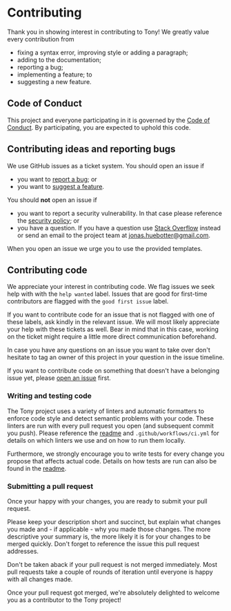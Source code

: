 # Contributing

Thank you in showing interest in contributing to Tony! We greatly value every contribution from

* fixing a syntax error, improving style or adding a paragraph;
* adding to the documentation;
* reporting a bug;
* implementing a feature; to
* suggesting a new feature.

## Code of Conduct	

This project and everyone participating in it is governed by the [Code of Conduct](CODE_OF_CONDUCT.md). By participating, you are expected to uphold this code.	

## Contributing ideas and reporting bugs

We use GitHub issues as a ticket system. You should open an issue if

* you want to [report a bug](https://github.com/tony-lang/tree-sitter-tony/issues/new?assignees=&labels=bug&template=bug_report.md&title=); or	
* you want to [suggest a feature](https://github.com/tony-lang/tree-sitter-tony/issues/new?assignees=&labels=discussion%2C+enhancement&template=feature_request.md&title=).

You should **not** open an issue if

* you want to report a security vulnerability. In that case please reference the [security policy](SECURITY.md); or
* you have a question. If you have a question use [Stack Overflow](https://stackoverflow.com) instead or send an email to the project team at jonas.huebotter@gmail.com.	

When you open an issue we urge you to use the provided templates.	

## Contributing code

We appreciate your interest in contributing code. We flag issues we seek help with with the `help wanted` label. Issues that are good for first-time contributors are flagged with the `good first issue` label.

If you want to contribute code for an issue that is not flagged with one of these labels, ask kindly in the relevant issue. We will most likely appreciate your help with these tickets as well. Bear in mind that in this case, working on the ticket might require a little more direct communication beforehand.

In case you have any questions on an issue you want to take over don't hesitate to tag an owner of this project in your question in the issue timeline.

If you want to contribute code on something that doesn't have a belonging issue yet, please [open an issue](#contributing-ideas-and-reporting-bugs) first.

### Writing and testing code

The Tony project uses a variety of linters and automatic formatters to enforce code style and detect semantic problems with your code.
These linters are run with every pull request you open (and subsequent commit you push). Please reference the [readme](README.md#development) and `.github/workflows/ci.yml` for details on which linters we use and on how to run them locally.

Furthermore, we strongly encourage you to write tests for every change you propose that affects actual code. Details on how tests are run can also be found in the [readme](README.md#development).

### Submitting a pull request

Once your happy with your changes, you are ready to submit your pull request. 

Please keep your description short and succinct, but explain what changes you made and - if applicable - why you made those changes. 
The more descriptive your summary is, the more likely it is for your changes to be merged quickly.
Don't forget to reference the issue this pull request addresses.

Don't be taken aback if your pull request is not merged immediately. Most pull requests take a couple of rounds of iteration until everyone is happy with all changes made.

Once your pull request got merged, we're absolutely delighted to welcome you as a contributor to the Tony project!
